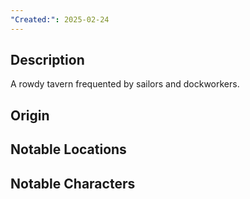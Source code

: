 ```yaml
---
"Created:": 2025-02-24
---
```

## **Description**

A rowdy tavern frequented by sailors and dockworkers.

## **Origin**

## **Notable Locations**

## **Notable Characters**


